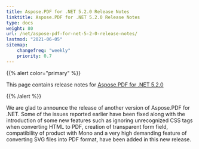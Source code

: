 ```yaml
---
title: Aspose.PDF for .NET 5.2.0 Release Notes
linktitle: Aspose.PDF for .NET 5.2.0 Release Notes
type: docs
weight: 80
url: /net/aspose-pdf-for-net-5-2-0-release-notes/
lastmod: "2021-06-05"
sitemap:
    changefreq: "weekly"
    priority: 0.7
---
```


{{% alert color="primary" %}}

This page contains release notes for [Aspose.PDF for .NET 5.2.0](http://www.aspose.com/downloads/pdf/net/new-releases/aspose.pdf-for-.net-5.2.0/)

{{% /alert %}}

We are glad to announce the release of another version of Aspose.PDF for .NET. Some of the issues reported earlier have been fixed along with the introduction of some new features such as ignoring unrecognized CSS tags when converting HTML to PDF, creation of transparent form field, compatibility of product with Mono and a very high demanding feature of converting SVG files into PDF format, have been added in this new release.
